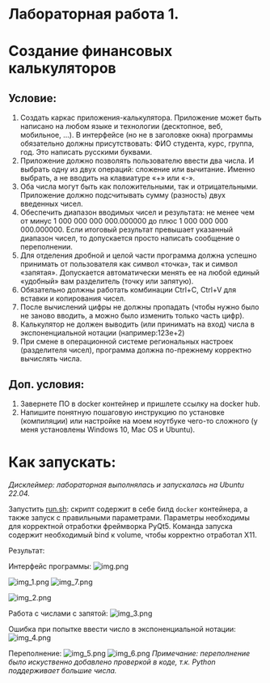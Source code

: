 # Лабораторная работа 1.

# Создание финансовых калькуляторов

## Условие:
1. Создать каркас приложения-калькулятора. Приложение может быть написано на любом языке и технологии (десктопное, веб, мобильное, …). В интерфейсе (но не в заголовке окна) программы обязательно должны присутствовать: ФИО студента, курс, группа, год. Это написать русскими буквами.
2. Приложение должно позволять пользователю ввести два числа. И выбрать одну из двух операций: сложение или вычитание. Именно выбрать, а не вводить на клавиатуре «+» или «-».
3. Оба числа могут быть как положительными, так и отрицательными. Приложение должно подсчитывать сумму (разность) двух введенных чисел.
4. Обеспечить диапазон вводимых чисел и результата: не менее чем от минус 1 000 000 000 000.000000 до плюс 1 000 000 000 000.000000.  Если итоговый результат превышает указанный диапазон чисел, то допускается просто написать сообщение о переполнении. 
5. Для отделения дробной и целой части программа должна успешно принимать от пользователя как символ «точка», так и символ «запятая». Допускается автоматически менять ее на любой единый «удобный» вам разделитель (точку или запятую).
6. Обязательно должны работать комбинации Ctrl+C, Ctrl+V для вставки и  копирования чисел.
7. После вычислений цифры не должны пропадать (чтобы нужно было не заново вводить, а можно было изменить только часть цифр).
8. Калькулятор не должен выводить (или принимать на вход) числа в экспоненциальной нотации (например:123e+2)
9. При смене в операционной системе региональных настроек (разделителя чисел), программа должна по-прежнему корректно вычислять числа.

## Доп. условия:
1. Завернете ПО в docker контейнер и пришлете ссылку на docker hub.
2. Напишите понятную пошаговую инструкцию по установке (компиляции) или настройке на моем ноутбуке чего-то сложного (у меня установлены Windows 10, Mac OS и Ubuntu).

# Как запускать:
_Дисклеймер: лабораторная выполнялась и запускалась на Ubuntu 22.04._ 

Запустить [run.sh](run.sh): скрипт содержит в себе билд `docker` контейнера, а также запуск с правильными параметрами.
Параметры необходимы для корректной отработки фреймворка PyQt5. Команда запуска содержит необходимый bind к volume,
чтобы корректно отработал X11.

Результат:

Интерфейс программы:
![img.png](img.png)

![img_1.png](img_1.png)
![img_7.png](img_7.png)

![img_2.png](img_2.png)

Работа с числами с запятой:
![img_3.png](img_3.png)

Ошибка при попытке ввести число в экспоненциальной нотации:
![img_4.png](img_4.png)

Переполнение:
![img_5.png](img_5.png)
![img_6.png](img_6.png)
_Примечание: переполнение было искуственно добавлено проверкой в коде, т.к. Python поддерживает большие числа._